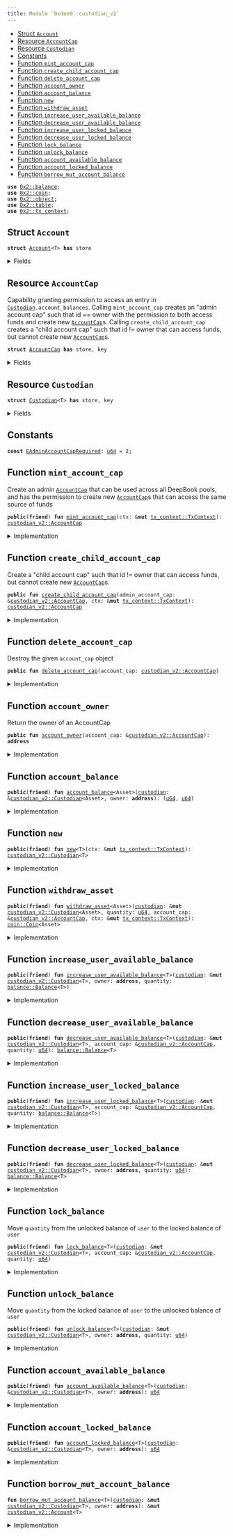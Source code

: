 ```yaml
---
title: Module `0xdee9::custodian_v2`
---
```




-  [Struct `Account`](#0xdee9_custodian_v2_Account)
-  [Resource `AccountCap`](#0xdee9_custodian_v2_AccountCap)
-  [Resource `Custodian`](#0xdee9_custodian_v2_Custodian)
-  [Constants](#@Constants_0)
-  [Function `mint_account_cap`](#0xdee9_custodian_v2_mint_account_cap)
-  [Function `create_child_account_cap`](#0xdee9_custodian_v2_create_child_account_cap)
-  [Function `delete_account_cap`](#0xdee9_custodian_v2_delete_account_cap)
-  [Function `account_owner`](#0xdee9_custodian_v2_account_owner)
-  [Function `account_balance`](#0xdee9_custodian_v2_account_balance)
-  [Function `new`](#0xdee9_custodian_v2_new)
-  [Function `withdraw_asset`](#0xdee9_custodian_v2_withdraw_asset)
-  [Function `increase_user_available_balance`](#0xdee9_custodian_v2_increase_user_available_balance)
-  [Function `decrease_user_available_balance`](#0xdee9_custodian_v2_decrease_user_available_balance)
-  [Function `increase_user_locked_balance`](#0xdee9_custodian_v2_increase_user_locked_balance)
-  [Function `decrease_user_locked_balance`](#0xdee9_custodian_v2_decrease_user_locked_balance)
-  [Function `lock_balance`](#0xdee9_custodian_v2_lock_balance)
-  [Function `unlock_balance`](#0xdee9_custodian_v2_unlock_balance)
-  [Function `account_available_balance`](#0xdee9_custodian_v2_account_available_balance)
-  [Function `account_locked_balance`](#0xdee9_custodian_v2_account_locked_balance)
-  [Function `borrow_mut_account_balance`](#0xdee9_custodian_v2_borrow_mut_account_balance)


<pre><code><b>use</b> <a href="../sui-framework/balance.md#0x2_balance">0x2::balance</a>;
<b>use</b> <a href="../sui-framework/coin.md#0x2_coin">0x2::coin</a>;
<b>use</b> <a href="../sui-framework/object.md#0x2_object">0x2::object</a>;
<b>use</b> <a href="../sui-framework/table.md#0x2_table">0x2::table</a>;
<b>use</b> <a href="../sui-framework/tx_context.md#0x2_tx_context">0x2::tx_context</a>;
</code></pre>



<a name="0xdee9_custodian_v2_Account"></a>

## Struct `Account`



<pre><code><b>struct</b> <a href="custodian_v2.md#0xdee9_custodian_v2_Account">Account</a>&lt;T&gt; <b>has</b> store
</code></pre>



<details>
<summary>Fields</summary>


<dl>
<dt>
<code>available_balance: <a href="../sui-framework/balance.md#0x2_balance_Balance">balance::Balance</a>&lt;T&gt;</code>
</dt>
<dd>

</dd>
<dt>
<code>locked_balance: <a href="../sui-framework/balance.md#0x2_balance_Balance">balance::Balance</a>&lt;T&gt;</code>
</dt>
<dd>

</dd>
</dl>


</details>

<a name="0xdee9_custodian_v2_AccountCap"></a>

## Resource `AccountCap`

Capability granting permission to access an entry in <code><a href="custodian_v2.md#0xdee9_custodian_v2_Custodian">Custodian</a>.account_balances</code>.
Calling <code>mint_account_cap</code> creates an "admin account cap" such that id == owner with
the permission to both access funds and create new <code><a href="custodian_v2.md#0xdee9_custodian_v2_AccountCap">AccountCap</a></code>s.
Calling <code>create_child_account_cap</code> creates a "child account cap" such that id != owner
that can access funds, but cannot create new <code><a href="custodian_v2.md#0xdee9_custodian_v2_AccountCap">AccountCap</a></code>s.


<pre><code><b>struct</b> <a href="custodian_v2.md#0xdee9_custodian_v2_AccountCap">AccountCap</a> <b>has</b> store, key
</code></pre>



<details>
<summary>Fields</summary>


<dl>
<dt>
<code>id: <a href="../sui-framework/object.md#0x2_object_UID">object::UID</a></code>
</dt>
<dd>

</dd>
<dt>
<code>owner: <b>address</b></code>
</dt>
<dd>
 The owner of this AccountCap. Note: this is
 derived from an object ID, not a user address
</dd>
</dl>


</details>

<a name="0xdee9_custodian_v2_Custodian"></a>

## Resource `Custodian`



<pre><code><b>struct</b> <a href="custodian_v2.md#0xdee9_custodian_v2_Custodian">Custodian</a>&lt;T&gt; <b>has</b> store, key
</code></pre>



<details>
<summary>Fields</summary>


<dl>
<dt>
<code>id: <a href="../sui-framework/object.md#0x2_object_UID">object::UID</a></code>
</dt>
<dd>

</dd>
<dt>
<code>account_balances: <a href="../sui-framework/table.md#0x2_table_Table">table::Table</a>&lt;<b>address</b>, <a href="custodian_v2.md#0xdee9_custodian_v2_Account">custodian_v2::Account</a>&lt;T&gt;&gt;</code>
</dt>
<dd>
 Map from the owner address of AccountCap object to an Account object
</dd>
</dl>


</details>

<a name="@Constants_0"></a>

## Constants


<a name="0xdee9_custodian_v2_EAdminAccountCapRequired"></a>



<pre><code><b>const</b> <a href="custodian_v2.md#0xdee9_custodian_v2_EAdminAccountCapRequired">EAdminAccountCapRequired</a>: <a href="../move-stdlib/u64.md#0x1_u64">u64</a> = 2;
</code></pre>



<a name="0xdee9_custodian_v2_mint_account_cap"></a>

## Function `mint_account_cap`

Create an admin <code><a href="custodian_v2.md#0xdee9_custodian_v2_AccountCap">AccountCap</a></code> that can be used across all DeepBook pools, and has
the permission to create new <code><a href="custodian_v2.md#0xdee9_custodian_v2_AccountCap">AccountCap</a></code>s that can access the same source of funds


<pre><code><b>public</b>(<b>friend</b>) <b>fun</b> <a href="custodian_v2.md#0xdee9_custodian_v2_mint_account_cap">mint_account_cap</a>(ctx: &<b>mut</b> <a href="../sui-framework/tx_context.md#0x2_tx_context_TxContext">tx_context::TxContext</a>): <a href="custodian_v2.md#0xdee9_custodian_v2_AccountCap">custodian_v2::AccountCap</a>
</code></pre>



<details>
<summary>Implementation</summary>


<pre><code><b>public</b>(package) <b>fun</b> <a href="custodian_v2.md#0xdee9_custodian_v2_mint_account_cap">mint_account_cap</a>(ctx: &<b>mut</b> TxContext): <a href="custodian_v2.md#0xdee9_custodian_v2_AccountCap">AccountCap</a> {
    <b>let</b> id = <a href="../sui-framework/object.md#0x2_object_new">object::new</a>(ctx);
    <b>let</b> owner = <a href="../sui-framework/object.md#0x2_object_uid_to_address">object::uid_to_address</a>(&id);
    <a href="custodian_v2.md#0xdee9_custodian_v2_AccountCap">AccountCap</a> { id, owner }
}
</code></pre>



</details>

<a name="0xdee9_custodian_v2_create_child_account_cap"></a>

## Function `create_child_account_cap`

Create a "child account cap" such that id != owner
that can access funds, but cannot create new <code><a href="custodian_v2.md#0xdee9_custodian_v2_AccountCap">AccountCap</a></code>s.


<pre><code><b>public</b> <b>fun</b> <a href="custodian_v2.md#0xdee9_custodian_v2_create_child_account_cap">create_child_account_cap</a>(admin_account_cap: &<a href="custodian_v2.md#0xdee9_custodian_v2_AccountCap">custodian_v2::AccountCap</a>, ctx: &<b>mut</b> <a href="../sui-framework/tx_context.md#0x2_tx_context_TxContext">tx_context::TxContext</a>): <a href="custodian_v2.md#0xdee9_custodian_v2_AccountCap">custodian_v2::AccountCap</a>
</code></pre>



<details>
<summary>Implementation</summary>


<pre><code><b>public</b> <b>fun</b> <a href="custodian_v2.md#0xdee9_custodian_v2_create_child_account_cap">create_child_account_cap</a>(admin_account_cap: &<a href="custodian_v2.md#0xdee9_custodian_v2_AccountCap">AccountCap</a>, ctx: &<b>mut</b> TxContext): <a href="custodian_v2.md#0xdee9_custodian_v2_AccountCap">AccountCap</a> {
    // Only the admin account cap can create new account caps
    <b>assert</b>!(<a href="../sui-framework/object.md#0x2_object_uid_to_address">object::uid_to_address</a>(&admin_account_cap.id) == admin_account_cap.owner, <a href="custodian_v2.md#0xdee9_custodian_v2_EAdminAccountCapRequired">EAdminAccountCapRequired</a>);

    <a href="custodian_v2.md#0xdee9_custodian_v2_AccountCap">AccountCap</a> {
        id: <a href="../sui-framework/object.md#0x2_object_new">object::new</a>(ctx),
        owner: admin_account_cap.owner
    }
}
</code></pre>



</details>

<a name="0xdee9_custodian_v2_delete_account_cap"></a>

## Function `delete_account_cap`

Destroy the given <code>account_cap</code> object


<pre><code><b>public</b> <b>fun</b> <a href="custodian_v2.md#0xdee9_custodian_v2_delete_account_cap">delete_account_cap</a>(account_cap: <a href="custodian_v2.md#0xdee9_custodian_v2_AccountCap">custodian_v2::AccountCap</a>)
</code></pre>



<details>
<summary>Implementation</summary>


<pre><code><b>public</b> <b>fun</b> <a href="custodian_v2.md#0xdee9_custodian_v2_delete_account_cap">delete_account_cap</a>(account_cap: <a href="custodian_v2.md#0xdee9_custodian_v2_AccountCap">AccountCap</a>) {
    <b>let</b> <a href="custodian_v2.md#0xdee9_custodian_v2_AccountCap">AccountCap</a> { id, owner: _ } = account_cap;
    <a href="../sui-framework/object.md#0x2_object_delete">object::delete</a>(id)
}
</code></pre>



</details>

<a name="0xdee9_custodian_v2_account_owner"></a>

## Function `account_owner`

Return the owner of an AccountCap


<pre><code><b>public</b> <b>fun</b> <a href="custodian_v2.md#0xdee9_custodian_v2_account_owner">account_owner</a>(account_cap: &<a href="custodian_v2.md#0xdee9_custodian_v2_AccountCap">custodian_v2::AccountCap</a>): <b>address</b>
</code></pre>



<details>
<summary>Implementation</summary>


<pre><code><b>public</b> <b>fun</b> <a href="custodian_v2.md#0xdee9_custodian_v2_account_owner">account_owner</a>(account_cap: &<a href="custodian_v2.md#0xdee9_custodian_v2_AccountCap">AccountCap</a>): <b>address</b> {
    account_cap.owner
}
</code></pre>



</details>

<a name="0xdee9_custodian_v2_account_balance"></a>

## Function `account_balance`



<pre><code><b>public</b>(<b>friend</b>) <b>fun</b> <a href="custodian_v2.md#0xdee9_custodian_v2_account_balance">account_balance</a>&lt;Asset&gt;(<a href="custodian.md#0xdee9_custodian">custodian</a>: &<a href="custodian_v2.md#0xdee9_custodian_v2_Custodian">custodian_v2::Custodian</a>&lt;Asset&gt;, owner: <b>address</b>): (<a href="../move-stdlib/u64.md#0x1_u64">u64</a>, <a href="../move-stdlib/u64.md#0x1_u64">u64</a>)
</code></pre>



<details>
<summary>Implementation</summary>


<pre><code><b>public</b>(package) <b>fun</b> <a href="custodian_v2.md#0xdee9_custodian_v2_account_balance">account_balance</a>&lt;Asset&gt;(
    <a href="custodian.md#0xdee9_custodian">custodian</a>: &<a href="custodian_v2.md#0xdee9_custodian_v2_Custodian">Custodian</a>&lt;Asset&gt;,
    owner: <b>address</b>
): (<a href="../move-stdlib/u64.md#0x1_u64">u64</a>, <a href="../move-stdlib/u64.md#0x1_u64">u64</a>) {
    // <b>if</b> <a href="custodian.md#0xdee9_custodian">custodian</a> account is not created yet, directly <b>return</b> (0, 0) rather than <b>abort</b>
    <b>if</b> (!<a href="../sui-framework/table.md#0x2_table_contains">table::contains</a>(&<a href="custodian.md#0xdee9_custodian">custodian</a>.account_balances, owner)) {
        <b>return</b> (0, 0)
    };
    <b>let</b> account_balances = <a href="../sui-framework/table.md#0x2_table_borrow">table::borrow</a>(&<a href="custodian.md#0xdee9_custodian">custodian</a>.account_balances, owner);
    <b>let</b> avail_balance = <a href="../sui-framework/balance.md#0x2_balance_value">balance::value</a>(&account_balances.available_balance);
    <b>let</b> locked_balance = <a href="../sui-framework/balance.md#0x2_balance_value">balance::value</a>(&account_balances.locked_balance);
    (avail_balance, locked_balance)
}
</code></pre>



</details>

<a name="0xdee9_custodian_v2_new"></a>

## Function `new`



<pre><code><b>public</b>(<b>friend</b>) <b>fun</b> <a href="custodian_v2.md#0xdee9_custodian_v2_new">new</a>&lt;T&gt;(ctx: &<b>mut</b> <a href="../sui-framework/tx_context.md#0x2_tx_context_TxContext">tx_context::TxContext</a>): <a href="custodian_v2.md#0xdee9_custodian_v2_Custodian">custodian_v2::Custodian</a>&lt;T&gt;
</code></pre>



<details>
<summary>Implementation</summary>


<pre><code><b>public</b>(package) <b>fun</b> <a href="custodian_v2.md#0xdee9_custodian_v2_new">new</a>&lt;T&gt;(ctx: &<b>mut</b> TxContext): <a href="custodian_v2.md#0xdee9_custodian_v2_Custodian">Custodian</a>&lt;T&gt; {
    <a href="custodian_v2.md#0xdee9_custodian_v2_Custodian">Custodian</a>&lt;T&gt; {
        id: <a href="../sui-framework/object.md#0x2_object_new">object::new</a>(ctx),
        account_balances: <a href="../sui-framework/table.md#0x2_table_new">table::new</a>(ctx),
    }
}
</code></pre>



</details>

<a name="0xdee9_custodian_v2_withdraw_asset"></a>

## Function `withdraw_asset`



<pre><code><b>public</b>(<b>friend</b>) <b>fun</b> <a href="custodian_v2.md#0xdee9_custodian_v2_withdraw_asset">withdraw_asset</a>&lt;Asset&gt;(<a href="custodian.md#0xdee9_custodian">custodian</a>: &<b>mut</b> <a href="custodian_v2.md#0xdee9_custodian_v2_Custodian">custodian_v2::Custodian</a>&lt;Asset&gt;, quantity: <a href="../move-stdlib/u64.md#0x1_u64">u64</a>, account_cap: &<a href="custodian_v2.md#0xdee9_custodian_v2_AccountCap">custodian_v2::AccountCap</a>, ctx: &<b>mut</b> <a href="../sui-framework/tx_context.md#0x2_tx_context_TxContext">tx_context::TxContext</a>): <a href="../sui-framework/coin.md#0x2_coin_Coin">coin::Coin</a>&lt;Asset&gt;
</code></pre>



<details>
<summary>Implementation</summary>


<pre><code><b>public</b>(package) <b>fun</b> <a href="custodian_v2.md#0xdee9_custodian_v2_withdraw_asset">withdraw_asset</a>&lt;Asset&gt;(
    <a href="custodian.md#0xdee9_custodian">custodian</a>: &<b>mut</b> <a href="custodian_v2.md#0xdee9_custodian_v2_Custodian">Custodian</a>&lt;Asset&gt;,
    quantity: <a href="../move-stdlib/u64.md#0x1_u64">u64</a>,
    account_cap: &<a href="custodian_v2.md#0xdee9_custodian_v2_AccountCap">AccountCap</a>,
    ctx: &<b>mut</b> TxContext
): Coin&lt;Asset&gt; {
    <a href="../sui-framework/coin.md#0x2_coin_from_balance">coin::from_balance</a>(<a href="custodian_v2.md#0xdee9_custodian_v2_decrease_user_available_balance">decrease_user_available_balance</a>&lt;Asset&gt;(<a href="custodian.md#0xdee9_custodian">custodian</a>, account_cap, quantity), ctx)
}
</code></pre>



</details>

<a name="0xdee9_custodian_v2_increase_user_available_balance"></a>

## Function `increase_user_available_balance`



<pre><code><b>public</b>(<b>friend</b>) <b>fun</b> <a href="custodian_v2.md#0xdee9_custodian_v2_increase_user_available_balance">increase_user_available_balance</a>&lt;T&gt;(<a href="custodian.md#0xdee9_custodian">custodian</a>: &<b>mut</b> <a href="custodian_v2.md#0xdee9_custodian_v2_Custodian">custodian_v2::Custodian</a>&lt;T&gt;, owner: <b>address</b>, quantity: <a href="../sui-framework/balance.md#0x2_balance_Balance">balance::Balance</a>&lt;T&gt;)
</code></pre>



<details>
<summary>Implementation</summary>


<pre><code><b>public</b>(package) <b>fun</b> <a href="custodian_v2.md#0xdee9_custodian_v2_increase_user_available_balance">increase_user_available_balance</a>&lt;T&gt;(
    <a href="custodian.md#0xdee9_custodian">custodian</a>: &<b>mut</b> <a href="custodian_v2.md#0xdee9_custodian_v2_Custodian">Custodian</a>&lt;T&gt;,
    owner: <b>address</b>,
    quantity: Balance&lt;T&gt;,
) {
    <b>let</b> account = <a href="custodian_v2.md#0xdee9_custodian_v2_borrow_mut_account_balance">borrow_mut_account_balance</a>&lt;T&gt;(<a href="custodian.md#0xdee9_custodian">custodian</a>, owner);
    <a href="../sui-framework/balance.md#0x2_balance_join">balance::join</a>(&<b>mut</b> account.available_balance, quantity);
}
</code></pre>



</details>

<a name="0xdee9_custodian_v2_decrease_user_available_balance"></a>

## Function `decrease_user_available_balance`



<pre><code><b>public</b>(<b>friend</b>) <b>fun</b> <a href="custodian_v2.md#0xdee9_custodian_v2_decrease_user_available_balance">decrease_user_available_balance</a>&lt;T&gt;(<a href="custodian.md#0xdee9_custodian">custodian</a>: &<b>mut</b> <a href="custodian_v2.md#0xdee9_custodian_v2_Custodian">custodian_v2::Custodian</a>&lt;T&gt;, account_cap: &<a href="custodian_v2.md#0xdee9_custodian_v2_AccountCap">custodian_v2::AccountCap</a>, quantity: <a href="../move-stdlib/u64.md#0x1_u64">u64</a>): <a href="../sui-framework/balance.md#0x2_balance_Balance">balance::Balance</a>&lt;T&gt;
</code></pre>



<details>
<summary>Implementation</summary>


<pre><code><b>public</b>(package) <b>fun</b> <a href="custodian_v2.md#0xdee9_custodian_v2_decrease_user_available_balance">decrease_user_available_balance</a>&lt;T&gt;(
    <a href="custodian.md#0xdee9_custodian">custodian</a>: &<b>mut</b> <a href="custodian_v2.md#0xdee9_custodian_v2_Custodian">Custodian</a>&lt;T&gt;,
    account_cap: &<a href="custodian_v2.md#0xdee9_custodian_v2_AccountCap">AccountCap</a>,
    quantity: <a href="../move-stdlib/u64.md#0x1_u64">u64</a>,
): Balance&lt;T&gt; {
    <b>let</b> account = <a href="custodian_v2.md#0xdee9_custodian_v2_borrow_mut_account_balance">borrow_mut_account_balance</a>&lt;T&gt;(<a href="custodian.md#0xdee9_custodian">custodian</a>, account_cap.owner);
    <a href="../sui-framework/balance.md#0x2_balance_split">balance::split</a>(&<b>mut</b> account.available_balance, quantity)
}
</code></pre>



</details>

<a name="0xdee9_custodian_v2_increase_user_locked_balance"></a>

## Function `increase_user_locked_balance`



<pre><code><b>public</b>(<b>friend</b>) <b>fun</b> <a href="custodian_v2.md#0xdee9_custodian_v2_increase_user_locked_balance">increase_user_locked_balance</a>&lt;T&gt;(<a href="custodian.md#0xdee9_custodian">custodian</a>: &<b>mut</b> <a href="custodian_v2.md#0xdee9_custodian_v2_Custodian">custodian_v2::Custodian</a>&lt;T&gt;, account_cap: &<a href="custodian_v2.md#0xdee9_custodian_v2_AccountCap">custodian_v2::AccountCap</a>, quantity: <a href="../sui-framework/balance.md#0x2_balance_Balance">balance::Balance</a>&lt;T&gt;)
</code></pre>



<details>
<summary>Implementation</summary>


<pre><code><b>public</b>(package) <b>fun</b> <a href="custodian_v2.md#0xdee9_custodian_v2_increase_user_locked_balance">increase_user_locked_balance</a>&lt;T&gt;(
    <a href="custodian.md#0xdee9_custodian">custodian</a>: &<b>mut</b> <a href="custodian_v2.md#0xdee9_custodian_v2_Custodian">Custodian</a>&lt;T&gt;,
    account_cap: &<a href="custodian_v2.md#0xdee9_custodian_v2_AccountCap">AccountCap</a>,
    quantity: Balance&lt;T&gt;,
) {
    <b>let</b> account = <a href="custodian_v2.md#0xdee9_custodian_v2_borrow_mut_account_balance">borrow_mut_account_balance</a>&lt;T&gt;(<a href="custodian.md#0xdee9_custodian">custodian</a>, account_cap.owner);
    <a href="../sui-framework/balance.md#0x2_balance_join">balance::join</a>(&<b>mut</b> account.locked_balance, quantity);
}
</code></pre>



</details>

<a name="0xdee9_custodian_v2_decrease_user_locked_balance"></a>

## Function `decrease_user_locked_balance`



<pre><code><b>public</b>(<b>friend</b>) <b>fun</b> <a href="custodian_v2.md#0xdee9_custodian_v2_decrease_user_locked_balance">decrease_user_locked_balance</a>&lt;T&gt;(<a href="custodian.md#0xdee9_custodian">custodian</a>: &<b>mut</b> <a href="custodian_v2.md#0xdee9_custodian_v2_Custodian">custodian_v2::Custodian</a>&lt;T&gt;, owner: <b>address</b>, quantity: <a href="../move-stdlib/u64.md#0x1_u64">u64</a>): <a href="../sui-framework/balance.md#0x2_balance_Balance">balance::Balance</a>&lt;T&gt;
</code></pre>



<details>
<summary>Implementation</summary>


<pre><code><b>public</b>(package) <b>fun</b> <a href="custodian_v2.md#0xdee9_custodian_v2_decrease_user_locked_balance">decrease_user_locked_balance</a>&lt;T&gt;(
    <a href="custodian.md#0xdee9_custodian">custodian</a>: &<b>mut</b> <a href="custodian_v2.md#0xdee9_custodian_v2_Custodian">Custodian</a>&lt;T&gt;,
    owner: <b>address</b>,
    quantity: <a href="../move-stdlib/u64.md#0x1_u64">u64</a>,
): Balance&lt;T&gt; {
    <b>let</b> account = <a href="custodian_v2.md#0xdee9_custodian_v2_borrow_mut_account_balance">borrow_mut_account_balance</a>&lt;T&gt;(<a href="custodian.md#0xdee9_custodian">custodian</a>, owner);
    split(&<b>mut</b> account.locked_balance, quantity)
}
</code></pre>



</details>

<a name="0xdee9_custodian_v2_lock_balance"></a>

## Function `lock_balance`

Move <code>quantity</code> from the unlocked balance of <code>user</code> to the locked balance of <code>user</code>


<pre><code><b>public</b>(<b>friend</b>) <b>fun</b> <a href="custodian_v2.md#0xdee9_custodian_v2_lock_balance">lock_balance</a>&lt;T&gt;(<a href="custodian.md#0xdee9_custodian">custodian</a>: &<b>mut</b> <a href="custodian_v2.md#0xdee9_custodian_v2_Custodian">custodian_v2::Custodian</a>&lt;T&gt;, account_cap: &<a href="custodian_v2.md#0xdee9_custodian_v2_AccountCap">custodian_v2::AccountCap</a>, quantity: <a href="../move-stdlib/u64.md#0x1_u64">u64</a>)
</code></pre>



<details>
<summary>Implementation</summary>


<pre><code><b>public</b>(package) <b>fun</b> <a href="custodian_v2.md#0xdee9_custodian_v2_lock_balance">lock_balance</a>&lt;T&gt;(
    <a href="custodian.md#0xdee9_custodian">custodian</a>: &<b>mut</b> <a href="custodian_v2.md#0xdee9_custodian_v2_Custodian">Custodian</a>&lt;T&gt;,
    account_cap: &<a href="custodian_v2.md#0xdee9_custodian_v2_AccountCap">AccountCap</a>,
    quantity: <a href="../move-stdlib/u64.md#0x1_u64">u64</a>,
) {
    <b>let</b> to_lock = <a href="custodian_v2.md#0xdee9_custodian_v2_decrease_user_available_balance">decrease_user_available_balance</a>(<a href="custodian.md#0xdee9_custodian">custodian</a>, account_cap, quantity);
    <a href="custodian_v2.md#0xdee9_custodian_v2_increase_user_locked_balance">increase_user_locked_balance</a>(<a href="custodian.md#0xdee9_custodian">custodian</a>, account_cap, to_lock);
}
</code></pre>



</details>

<a name="0xdee9_custodian_v2_unlock_balance"></a>

## Function `unlock_balance`

Move <code>quantity</code> from the locked balance of <code>user</code> to the unlocked balance of <code>user</code>


<pre><code><b>public</b>(<b>friend</b>) <b>fun</b> <a href="custodian_v2.md#0xdee9_custodian_v2_unlock_balance">unlock_balance</a>&lt;T&gt;(<a href="custodian.md#0xdee9_custodian">custodian</a>: &<b>mut</b> <a href="custodian_v2.md#0xdee9_custodian_v2_Custodian">custodian_v2::Custodian</a>&lt;T&gt;, owner: <b>address</b>, quantity: <a href="../move-stdlib/u64.md#0x1_u64">u64</a>)
</code></pre>



<details>
<summary>Implementation</summary>


<pre><code><b>public</b>(package) <b>fun</b> <a href="custodian_v2.md#0xdee9_custodian_v2_unlock_balance">unlock_balance</a>&lt;T&gt;(
    <a href="custodian.md#0xdee9_custodian">custodian</a>: &<b>mut</b> <a href="custodian_v2.md#0xdee9_custodian_v2_Custodian">Custodian</a>&lt;T&gt;,
    owner: <b>address</b>,
    quantity: <a href="../move-stdlib/u64.md#0x1_u64">u64</a>,
) {
    <b>let</b> locked_balance = <a href="custodian_v2.md#0xdee9_custodian_v2_decrease_user_locked_balance">decrease_user_locked_balance</a>&lt;T&gt;(<a href="custodian.md#0xdee9_custodian">custodian</a>, owner, quantity);
    <a href="custodian_v2.md#0xdee9_custodian_v2_increase_user_available_balance">increase_user_available_balance</a>&lt;T&gt;(<a href="custodian.md#0xdee9_custodian">custodian</a>, owner, locked_balance)
}
</code></pre>



</details>

<a name="0xdee9_custodian_v2_account_available_balance"></a>

## Function `account_available_balance`



<pre><code><b>public</b>(<b>friend</b>) <b>fun</b> <a href="custodian_v2.md#0xdee9_custodian_v2_account_available_balance">account_available_balance</a>&lt;T&gt;(<a href="custodian.md#0xdee9_custodian">custodian</a>: &<a href="custodian_v2.md#0xdee9_custodian_v2_Custodian">custodian_v2::Custodian</a>&lt;T&gt;, owner: <b>address</b>): <a href="../move-stdlib/u64.md#0x1_u64">u64</a>
</code></pre>



<details>
<summary>Implementation</summary>


<pre><code><b>public</b>(package) <b>fun</b> <a href="custodian_v2.md#0xdee9_custodian_v2_account_available_balance">account_available_balance</a>&lt;T&gt;(
    <a href="custodian.md#0xdee9_custodian">custodian</a>: &<a href="custodian_v2.md#0xdee9_custodian_v2_Custodian">Custodian</a>&lt;T&gt;,
    owner: <b>address</b>,
): <a href="../move-stdlib/u64.md#0x1_u64">u64</a> {
    <a href="../sui-framework/balance.md#0x2_balance_value">balance::value</a>(&<a href="../sui-framework/table.md#0x2_table_borrow">table::borrow</a>(&<a href="custodian.md#0xdee9_custodian">custodian</a>.account_balances, owner).available_balance)
}
</code></pre>



</details>

<a name="0xdee9_custodian_v2_account_locked_balance"></a>

## Function `account_locked_balance`



<pre><code><b>public</b>(<b>friend</b>) <b>fun</b> <a href="custodian_v2.md#0xdee9_custodian_v2_account_locked_balance">account_locked_balance</a>&lt;T&gt;(<a href="custodian.md#0xdee9_custodian">custodian</a>: &<a href="custodian_v2.md#0xdee9_custodian_v2_Custodian">custodian_v2::Custodian</a>&lt;T&gt;, owner: <b>address</b>): <a href="../move-stdlib/u64.md#0x1_u64">u64</a>
</code></pre>



<details>
<summary>Implementation</summary>


<pre><code><b>public</b>(package) <b>fun</b> <a href="custodian_v2.md#0xdee9_custodian_v2_account_locked_balance">account_locked_balance</a>&lt;T&gt;(
    <a href="custodian.md#0xdee9_custodian">custodian</a>: &<a href="custodian_v2.md#0xdee9_custodian_v2_Custodian">Custodian</a>&lt;T&gt;,
    owner: <b>address</b>,
): <a href="../move-stdlib/u64.md#0x1_u64">u64</a> {
    <a href="../sui-framework/balance.md#0x2_balance_value">balance::value</a>(&<a href="../sui-framework/table.md#0x2_table_borrow">table::borrow</a>(&<a href="custodian.md#0xdee9_custodian">custodian</a>.account_balances, owner).locked_balance)
}
</code></pre>



</details>

<a name="0xdee9_custodian_v2_borrow_mut_account_balance"></a>

## Function `borrow_mut_account_balance`



<pre><code><b>fun</b> <a href="custodian_v2.md#0xdee9_custodian_v2_borrow_mut_account_balance">borrow_mut_account_balance</a>&lt;T&gt;(<a href="custodian.md#0xdee9_custodian">custodian</a>: &<b>mut</b> <a href="custodian_v2.md#0xdee9_custodian_v2_Custodian">custodian_v2::Custodian</a>&lt;T&gt;, owner: <b>address</b>): &<b>mut</b> <a href="custodian_v2.md#0xdee9_custodian_v2_Account">custodian_v2::Account</a>&lt;T&gt;
</code></pre>



<details>
<summary>Implementation</summary>


<pre><code><b>fun</b> <a href="custodian_v2.md#0xdee9_custodian_v2_borrow_mut_account_balance">borrow_mut_account_balance</a>&lt;T&gt;(
    <a href="custodian.md#0xdee9_custodian">custodian</a>: &<b>mut</b> <a href="custodian_v2.md#0xdee9_custodian_v2_Custodian">Custodian</a>&lt;T&gt;,
    owner: <b>address</b>,
): &<b>mut</b> <a href="custodian_v2.md#0xdee9_custodian_v2_Account">Account</a>&lt;T&gt; {
    <b>if</b> (!<a href="../sui-framework/table.md#0x2_table_contains">table::contains</a>(&<a href="custodian.md#0xdee9_custodian">custodian</a>.account_balances, owner)) {
        <a href="../sui-framework/table.md#0x2_table_add">table::add</a>(
            &<b>mut</b> <a href="custodian.md#0xdee9_custodian">custodian</a>.account_balances,
            owner,
            <a href="custodian_v2.md#0xdee9_custodian_v2_Account">Account</a> { available_balance: <a href="../sui-framework/balance.md#0x2_balance_zero">balance::zero</a>(), locked_balance: <a href="../sui-framework/balance.md#0x2_balance_zero">balance::zero</a>() }
        );
    };
    <a href="../sui-framework/table.md#0x2_table_borrow_mut">table::borrow_mut</a>(&<b>mut</b> <a href="custodian.md#0xdee9_custodian">custodian</a>.account_balances, owner)
}
</code></pre>



</details>
